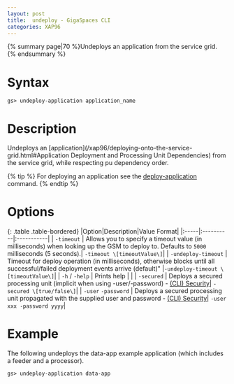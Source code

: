 ```yaml
---
layout: post
title:  undeploy - GigaSpaces CLI
categories: XAP96
---
```


{% summary page|70 %}Undeploys an application from the service grid. {% endsummary %}

# Syntax

    gs> undeploy-application application_name

# Description

Undeploys an [application](/xap96/deploying-onto-the-service-grid.html#Application Deployment and Processing Unit Dependencies) from the service grid, while respecting pu dependency order.

{% tip %}
For deploying an application see the [deploy-application ](/xap96/deploy-application---gigaspaces-cli.html) command.
{% endtip %}

# Options

{: .table .table-bordered}
|Option|Description|Value Format|
|:-----|:----------|:-----------|
| `-timeout` | Allows you to specify a timeout value (in milliseconds) when looking up the GSM to deploy to.
  Defaults to `5000` milliseconds (5 seconds).| `-timeout \[timeoutValue\]`|
| `-undeploy-timeout` | Timeout for deploy operation (in milliseconds), otherwise blocks until all successful/failed deployment events arrive (default)" |`-undeploy-timeout \[timeoutValue\]`|
| `-h` / `-help`  | Prints help | |
| `-secured` | Deploys a secured processing unit (implicit when using -user/-password) - [(CLI) Security](/xap96/command-line-interface-(cli)-security.html)| `-secured \[true/false\]`|
| `-user` `-password` | Deploys a secured processing unit propagated with the supplied user and password - [(CLI) Security](/xap96/command-line-interface-(cli)-security.html)| `-user xxx -password yyyy`|

# Example

The following undeploys the data-app example application (which includes a feeder and a processor).

    gs> undeploy-application data-app
